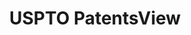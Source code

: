 ---
bigquery: https://console.cloud.google.com/bigquery?p=patents-public-data&d=patentsview&page=dataset
citation: Attribution should be given to PatentsView for use, distribution, or derivative
  works.
code: https://github.com/CSSIP-AIR/PatentsView-Code-Snippets/
contributors: USPTO
cost: None
description: 'PatentsView includes US patent data including raw data (summaries, applications,
  pregrant applications), disambugations of inventors and assignees, and inventor
  gender estimates.  Also foreign priority data, # of figures and sheets, and government
  interest statements.'
documentation: https://patentsview.org/query/builder-faqs
last_edit: Mon, 04 Apr 2022 19:02:57 GMT
location: https://patentsview.org/
maintained_by: USPTO
record_creation_timestamp: 12/2/2020 17:20:46
schema_fields: '[''section_id'', ''male'', ''inventor_id'', ''main_group'', ''length'',
  ''number'', ''male_flag'', ''country'', ''designation'', ''withdrawn'', ''assignee_id'',
  ''disamb_inventor_id_20171226'', ''subgroup_id'', ''f102_date'', ''role'', ''term_grant'',
  ''gi_statement'', ''subsection_id'', ''county'', ''application_id'', ''rawinventor_id'',
  ''lawyer_id'', ''group_id'', ''deceased'', ''rel_id'', ''num_claims'', ''variety'',
  ''symbol_position'', ''rule_47'', ''term_disclaimer'', ''id'', ''name_last'', ''disamb_assignee_id_20191008'',
  ''section'', ''latitude'', ''subclass_id'', ''city'', ''num_figures'', ''disamb_inventor_id_20191008'',
  ''doctype'', ''disamb_inventor_id_20200929'', ''disamb_inventor_id_20170307'', ''disamb_assignee_id_20200630'',
  ''term_extension'', ''num'', ''applicant_type'', ''disamb_inventor_id_20200331'',
  ''date'', ''uuid'', ''name'', ''exemplary'', ''dependent'', ''organization'', ''disamb_inventor_id_20171003'',
  ''abstract'', ''disamb_inventor_id_20180528'', ''county_fips'', ''disamb_inventor_id_20200630'',
  ''ipc_version_indicator'', ''subgroup'', ''disamb_assignee_id_20181127'', ''disamb_assignee_id_20191231'',
  ''sector_title'', ''lapse_of_patent'', ''title'', ''patent_id'', ''num_sheets'',
  ''fname'', ''citation_id'', ''disamb_assignee_id_20190312'', ''name_first'', ''subclass'',
  ''_371_date'', ''_102_date'', ''attribution_status'', ''disclaimer_date'', ''doc_type'',
  ''category'', ''relkind'', ''disamb_inventor_id_20201229'', ''series_code'', ''f371_date'',
  ''kind'', ''level_three'', ''level_two'', ''classification_level'', ''disamb_inventor_id_20170808'',
  ''filename'', ''location_id'', ''organization_id'', ''lname'', ''classification_value'',
  ''type'', ''latlong'', ''state_fips'', ''rawassignee_id'', ''field_id'', ''rawlocation_id'',
  ''mainclass_id'', ''subcategory_id'', ''disamb_inventor_id_20190820'', ''disamb_assignee_id_20190820'',
  ''reldocno'', ''field_title'', ''contract_award_number'', ''classification_data_source'',
  ''action_date'', ''publication_number'', ''disamb_assignee_id_20200929'', ''level_one'',
  ''disamb_inventor_id_20181127'', ''longitude'', ''latin_name'', ''country_transformed'',
  ''classification_status'', ''disamb_inventor_id_20190312'', ''group'', ''category_id'',
  ''state'', ''status'', ''disamb_assignee_id_20200331'', ''text'', ''disamb_inventor_id_20191231'',
  ''sequence'', ''ipc_class'']'
shortname: patentsview
tags:
- disambiguation
- United States
- gender
terms_of_use: Creative Commons Attribution 4.0 International License.
timeframe: 1963-1999
title: USPTO PatentsView
uuid: cf1780b1-e265-4e49-8d1d-83b9cfe0fd9a
---